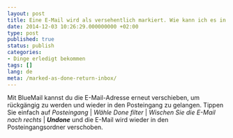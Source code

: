 ```yaml
---
layout: post
title: Eine E-Mail wird als versehentlich markiert. Wie kann ich es in meinen Posteingang zurückgeben?
date: 2014-12-03 10:26:29.000000000 +02:00
type: post
published: true
status: publish
categories:
- Dinge erledigt bekommen
tags: []
lang: de
meta: /marked-as-done-return-inbox/
---
```


Mit BlueMail kannst du die E-Mail-Adresse erneut verschieben, um rückgängig zu werden und wieder in den Posteingang zu gelangen. Tippen Sie einfach auf *Posteingang* \| *Wähle Done filter* \| *Wischen Sie die E-Mail nach rechts* \| ***Undone*** und die E-Mail wird wieder in den Posteingangsordner verschoben.
